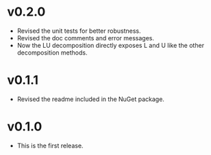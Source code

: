 # v0.2.0

* Revised the unit tests for better robustness.
* Revised the doc comments and error messages.
* Now the LU decomposition directly exposes L and U like the other decomposition methods.

# v0.1.1

* Revised the readme included in the NuGet package.

# v0.1.0

* This is the first release.
